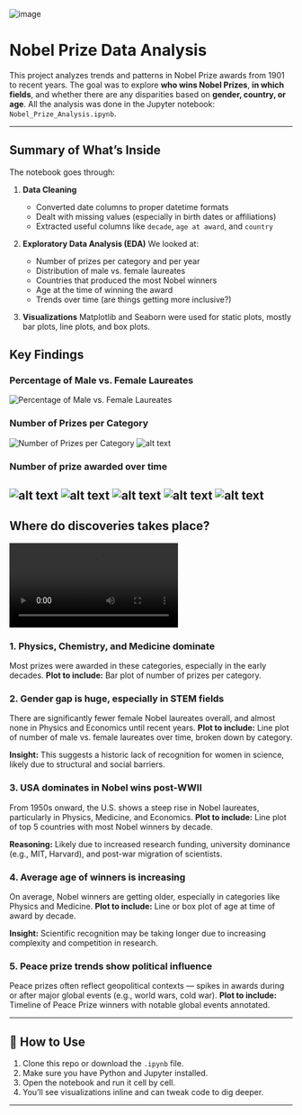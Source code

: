 ![image](./images/image.png)



# Nobel Prize Data Analysis

This project analyzes trends and patterns in Nobel Prize awards from 1901 to recent years. The goal was to explore **who wins Nobel Prizes**, **in which fields**, and whether there are any disparities based on **gender, country, or age**. All the analysis was done in the Jupyter notebook: `Nobel_Prize_Analysis.ipynb`.

---
##  Summary of What’s Inside

The notebook goes through:

1. **Data Cleaning**

   * Converted date columns to proper datetime formats
   * Dealt with missing values (especially in birth dates or affiliations)
   * Extracted useful columns like `decade`, `age at award`, and `country`

2. **Exploratory Data Analysis (EDA)**
   We looked at:

   * Number of prizes per category and per year
   * Distribution of male vs. female laureates
   * Countries that produced the most Nobel winners
   * Age at the time of winning the award
   * Trends over time (are things getting more inclusive?)

3. **Visualizations**
   Matplotlib and Seaborn were used for static plots, mostly bar plots, line plots, and box plots.

##  Key Findings 

### Percentage of Male vs. Female Laureates
![Percentage of Male vs. Female Laureates](./images/male_vs_female.png)

### Number of Prizes per Category
![Number of Prizes per Category](./images/prize_per_category.png)
![alt text](./images/image-1.png)
### Number of prize awarded over time
![alt text](./images/image-2.png)
![alt text](./images/image-3.png)
![alt text](./images/image-4.png)
![alt text](./images/image-5.png)
![alt text](./images/image-6.png)
---

## Where do discoveries takes place?
<video controls src="./images/Screen Recording 2024-06-18 at 11.36.15 AM.mov" title="Title"></video>

### 1. Physics, Chemistry, and Medicine dominate

Most prizes were awarded in these categories, especially in the early decades.
**Plot to include:** Bar plot of number of prizes per category.

### 2. Gender gap is huge, especially in STEM fields

There are significantly fewer female Nobel laureates overall, and almost none in Physics and Economics until recent years.
**Plot to include:** Line plot of number of male vs. female laureates over time, broken down by category.

**Insight:** This suggests a historic lack of recognition for women in science, likely due to structural and social barriers.

### 3. USA dominates in Nobel wins post-WWII

From 1950s onward, the U.S. shows a steep rise in Nobel laureates, particularly in Physics, Medicine, and Economics.
**Plot to include:** Line plot of top 5 countries with most Nobel winners by decade.

**Reasoning:** Likely due to increased research funding, university dominance (e.g., MIT, Harvard), and post-war migration of scientists.

### 4. Average age of winners is increasing

On average, Nobel winners are getting older, especially in categories like Physics and Medicine.
**Plot to include:** Line or box plot of age at time of award by decade.

**Insight:** Scientific recognition may be taking longer due to increasing complexity and competition in research.

### 5. Peace prize trends show political influence

Peace prizes often reflect geopolitical contexts — spikes in awards during or after major global events (e.g., world wars, cold war).
**Plot to include:** Timeline of Peace Prize winners with notable global events annotated.

---

## 📁 How to Use

1. Clone this repo or download the `.ipynb` file.
2. Make sure you have Python and Jupyter installed.
3. Open the notebook and run it cell by cell.
4. You’ll see visualizations inline and can tweak code to dig deeper.

---
